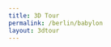 ```yaml
---
title: 3D Tour
permalink: /berlin/babylon
layout: 3dtour
---
```


<script src="/f/bjs/jquery.js"></script>
<script src="/f/bjs/jquery.qrcode.min.js"></script>
<script src="/f/bjs/ammo.js"></script>
<script src="/f/bjs/recast.js"></script>
<script src="/f/bjs/cannon.js"></script>
<script src="/f/bjs/Oimo.js"></script>
<script src="/f/bjs/earcut.min.js"></script>
<script src="/f/bjs/babylon.js"></script>
<script src="/f/bjs/babylonjs.materials.min.js"></script>
<script src="/f/bjs/babylonjs.proceduralTextures.min.js"></script>
<script src="/f/bjs/babylonjs.postProcess.min.js"></script>
<script src="/f/bjs/babylonjs.loaders.min.js"></script>
<script src="/f/bjs/babylonjs.serializers.min.js"></script>
<script src="/f/bjs/babylon.gui.min.js"></script>
<script src="/f/bjs/babylon.inspector.bundle.js"></script>
<script src="/f/bjs/babylon.nodeEditor.js"></script>
<script src="/f/bjs/babylon.guiEditor.js"></script>
<script src="/f/bowser.js"></script>
<script src="/f/babylonhelpers.js"></script>
<script src="/f/models.js"></script>
<script src="/f/modelcache.js"></script>
<script src="/f/buttonhelpers.js"></script>
<script src="/f/tdhelpers.js"></script>

<script>
  BABYLON.Effect.RegisterShader("fade", "precision highp float;" +
                                "varying vec2 vUV;" +
                                "uniform sampler2D textureSampler; " +
                                "uniform float fadeLevel; " +
                                "void main(void){" +
                                "vec4 baseColor = texture2D(textureSampler, vUV) * fadeLevel;" +
                                "baseColor.a = 1.0;" +
                                "gl_FragColor = baseColor;" + "}");

  BABYLON.DefaultLoadingScreen.prototype.displayLoadingUI = function () {
    document.getElementById("loadingScreen").innerHTML = "loading... " + this.loadingUIText;
    if ( typeof(this._onceonly) == "undefined" ) {
      window.addEventListener("resize", this._resizeLoadingUI);
      this._onceonly = "defined"
    }
  };

  BABYLON.DefaultLoadingScreen.prototype.hideLoadingUI = function(){
    document.getElementById("loadingScreen").style.display = "none";
    // if the loader screen is complete and we're in the middle of a fadeOut
    // then trigger the fadeIn again.
    if (ppFadeLevel < 0) stop_transition = false;
  }

  var canvas = document.getElementById("3dcanvas");
  var alltextures = []
  var engine = null;
  var scene = null;
  var multimat = null
  var sceneToRender = null;
  var skyboxMesh = null;
  var currModel = TDHelpers.checkForShareData(window.location)
  var baseMaterialSizes = [64, 256, 512, 1024]
  var textBlock = null;
  var cameraPath = []
  var browser = bowser.getParser(window.navigator.userAgent);

  var createDefaultEngine = function() {
    return new BABYLON.Engine(canvas, true, {
      preserveDrawingBuffer: true,
      stencil: true,
      disableWebGL2Support: TDHelpers.disableWebGL2(browser)});
  };

  var delayCreateScene = function () {
    var scene = new BABYLON.Scene(engine);
    document.getElementById("loadingScreen").style.display = "none";
    BABYLON.SceneLoader.ShowLoadingScreen = false;

    var r = createSkyBox(scene)
    skyboxMesh = r[0]
    multimat = r[1]

    loadSkyBoxMaterial(currModel.mlid,baseMaterialSizes[0],alltextures,multimat,scene)

    addKeyboardObserver(scene, skyboxMesh);

    var advancedTexture = BABYLON.GUI.AdvancedDynamicTexture.CreateFullscreenUI("UI");

    textBlock = ButtonHelpers.createTextBlock()
    advancedTexture.addControl(textBlock);

    var button = ButtonHelpers.create("butPrev", "<<<", "-45%", "45%");
    button.onPointerClickObservable.add(ButtonHelpers.CB.previous)
    advancedTexture.addControl(button);

    var button = ButtonHelpers.create("butNext", ">>>", "45%", "45%")
    button.onPointerClickObservable.add(ButtonHelpers.CB.next)
    advancedTexture.addControl(button);

    var button = ButtonHelpers.create("butInfo", "&#128712;", "0%", "45%");
    button.onPointerClickObservable.add(ButtonHelpers.CB.info)
    advancedTexture.addControl(button);

    var button = ButtonHelpers.create("butPlay", "share", "45%", "-20%")
    button.onPointerClickObservable.add(ButtonHelpers.CB.share)
    advancedTexture.addControl(button);

    var button = ButtonHelpers.create("butPlay", "fly>", "45%", "-10%")
    button.onPointerClickObservable.add(ButtonHelpers.CB.flythrough)
    advancedTexture.addControl(button);

    var button = ButtonHelpers.create("butFTPlay", "playKFs", "45%", "0%")
    button.onPointerClickObservable.add(ButtonHelpers.CB.playKeyframes)
    advancedTexture.addControl(button);


    var button = ButtonHelpers.create("butAddKeyFrame", "addKF", "45%", "10%")
    button.onPointerClickObservable.add(ButtonHelpers.CB.addKeyframe)
    advancedTexture.addControl(button);


    var button = ButtonHelpers.create("butClear", "clearKF", "45%", "20%")
    button.onPointerClickObservable.add(ButtonHelpers.CB.clearKeyframes)
    advancedTexture.addControl(button);

    var button = ButtonHelpers.create("butKFInfo", "info", "45%", "30%")
    button.onPointerClickObservable.add(ButtonHelpers.CB.showCameraDetails)
    advancedTexture.addControl(button);

    // Finally load the model.
    loadModel(currModel, scene, skyboxMesh, multimat, baseMaterialSizes)

    return scene;
  };

  window.initFunction = async function() {
    var asyncEngineCreation = async function() {
      try {
        return createDefaultEngine();
      } catch(e) {
        console.log("the available createEngine function failed. Creating the default engine instead");
        return createDefaultEngine();
      }
    }

    window.engine = await asyncEngineCreation();

    if (!engine) throw 'engine should not be null.';

    window.scene = delayCreateScene();
  };

  initFunction().then(() => {
    sceneToRender = scene
    engine.runRenderLoop(function () {
      if (sceneToRender && sceneToRender.activeCamera) {
        sceneToRender.render();
      }
    });
  });

  window.addEventListener("resize", function () {
    engine.resize();
  });

  window.browser = browser
</script>
